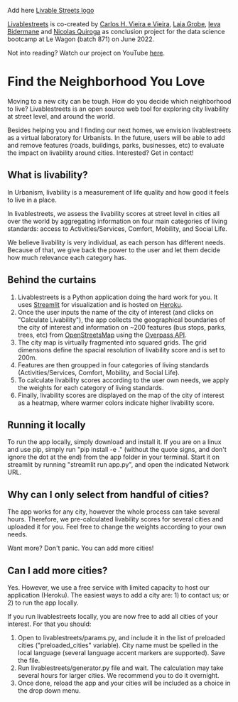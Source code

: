 Add here [Livable Streets logo](https://livablestreets.herokuapp.com/)

[Livablestreets](https://livablestreets.herokuapp.com/) is co-created by [Carlos H. Vieira e Vieira](https://github.com/chvieira2), [Laia Grobe](https://github.com/Laiagdla), [Ieva Bidermane](https://github.com/ievabi) and [Nicolas Quiroga](https://github.com/nicoquiroga941) as conclusion project for the data science bootcamp at Le Wagon (batch 871) on June 2022.


Not into reading? Watch our project on YouTube [here](www.youtube.com).


# Find the Neighborhood You Love
Moving to a new city can be tough. How do you decide which neighborhood to live? Livablestreets is an open source web tool for exploring city livability at street level, and around the world.

Besides helping you and I finding our next homes, we envision livablestreets as a virtual laboratory for Urbanists. In the future, users will be able to add and remove features (roads, buildings, parks, businesses, etc) to evaluate the impact on livability around cities. Interested? Get in contact!



## What is livability?
In Urbanism, livability is a measurement of life quality and how good it feels to live in a place.

In livablestreets, we assess the livability scores at street level in cities all over the world by aggregating information on four main categories of living standards: access to Activities/Services, Comfort, Mobility, and Social Life.

We believe livability is very individual, as each person has different needs. Because of that, we give back the power to the user and let them decide how much relevance each category has.


## Behind the curtains
1. Livablestreets is a Python application doing the hard work for you. It uses [Streamlit](https://streamlit.io/) for visualization and is hosted on [Heroku](https://www.heroku.com).
2. Once the user inputs the name of the city of interest (and clicks on "Calculate Livability"), the app collects the geographical boundaries of the city of interest and information on ~200 features (bus stops, parks, trees, etc) from [OpenStreetsMap](www.openstreetmap.org) using the [Overpass API](http://overpass-api.de/).
3. The city map is virtually fragmented into squared grids. The grid dimensions define the spacial resolution of livability score and is set to 200m.
4. Features are then groupped in four categories of living standards (Activities/Services, Comfort, Mobility, and Social Life).
5. To calculate livability scores according to the user own needs, we apply the weights for each category of living standards.
6. Finally, livability scores are displayed on the map of the city of interest as a heatmap, where warmer colors indicate higher livability score.

## Running it locally
To run the app locally, simply download and install it. If you are on a linux and use pip, simply run "pip install -e ." (without the quote signs, and don't ignore the dot at the end) from the app folder in your terminal. Start it on streamlit by running "streamlit run app.py", and open the indicated Network URL.

## Why can I only select from handful of cities?
The app works for any city, however the whole process can take several hours. Therefore, we pre-calculated livability scores for several cities and uploaded it for you. Feel free to change the weights according to your own needs.

Want more? Don't panic. You can add more cities!

## Can I add more cities?
Yes. However, we use a free service with limited capacity to host our application (Heroku). The easiest ways to add a city are: 1) to contact us; or 2) to run the app locally.

If you run livablestreets locally, you are now free to add all cities of your interest. For that you should:
1. Open to livablestreets/params.py, and include it in the list of preloaded cities ("preloaded_cities" variable). City name must be spelled in the local language (several language accent markers are supported). Save the file.
2. Run livablestreets/generator.py file and wait. The calculation may take several hours for larger cities. We recommend you to do it overnight.
3. Once done, reload the app and your cities will be included as a choice in the drop down menu.
